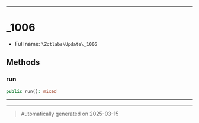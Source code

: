 ***

# _1006





* Full name: `\Zotlabs\Update\_1006`




## Methods


### run



```php
public run(): mixed
```












***


***
> Automatically generated on 2025-03-15
